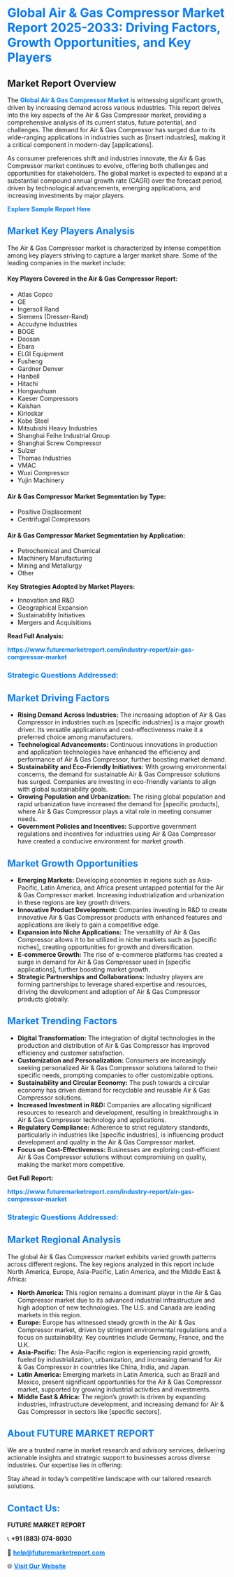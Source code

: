 <h1 style="color: #007BFF;">Global Air & Gas Compressor Market Report 2025-2033: Driving Factors, Growth Opportunities, and Key Players</h1>

<section id="overview">
<h2>Market Report Overview</h2>
<p>The <a href="https://www.futuremarketreport.com/industry-report/air-gas-compressor-market" style="color: #007BFF; text-decoration: none;"><strong>Global Air & Gas Compressor Market</strong></a> is witnessing significant growth, driven by increasing demand across various industries. This report delves into the key aspects of the Air & Gas Compressor market, providing a comprehensive analysis of its current status, future potential, and challenges. The demand for Air & Gas Compressor has surged due to its wide-ranging applications in industries such as [insert industries], making it a critical component in modern-day [applications].</p>
<p>As consumer preferences shift and industries innovate, the Air & Gas Compressor market continues to evolve, offering both challenges and opportunities for stakeholders. The global market is expected to expand at a substantial compound annual growth rate (CAGR) over the forecast period, driven by technological advancements, emerging applications, and increasing investments by major players.</p>
</section>

<section id="overview">
<p><a href="https://www.futuremarketreport.com/request-sample/reportId=63063" style="color: #007BFF; text-decoration: none;"><strong>Explore Sample Report Here</strong></a></p>
</section>

<section id="key-players">
<h2 style="color: #007BFF;">Market Key Players Analysis</h2>
<p>The Air & Gas Compressor market is characterized by intense competition among key players striving to capture a larger market share. Some of the leading companies in the market include:</p>
<h4>Key Players Covered in the Air & Gas Compressor Report:</h4>
<ul><li>Atlas Copco</li><li>GE</li><li>Ingersoll Rand</li><li>Siemens (Dresser-Rand)</li><li>Accudyne Industries</li><li>BOGE</li><li>Doosan</li><li>Ebara</li><li>ELGI Equipment</li><li>Fusheng</li><li>Gardner Denver</li><li>Hanbell</li><li>Hitachi</li><li>Hongwuhuan</li><li>Kaeser Compressors</li><li>Kaishan</li><li>Kirloskar</li><li>Kobe Steel</li><li>Mitsubishi Heavy Industries</li><li>Shanghai Feihe Industrial Group</li><li>Shanghai Screw Compressor</li><li>Sulzer</li><li>Thomas Industries</li><li>VMAC</li><li>Wuxi Compressor</li><li>Yujin Machinery</li></ul>
<h4>Air & Gas Compressor Market Segmentation by Type:</h4>
<ul><li>Positive Displacement</li><li>Centrifugal Compressors</li></ul>

<h4>Air & Gas Compressor Market Segmentation by Application:</h4>
<ul><li>Petrochemical and Chemical</li><li>Machinery Manufacturing</li><li>Mining and Metallurgy</li><li>Other</li></ul>
<p><strong>Key Strategies Adopted by Market Players:</strong></p>
<ul>
<li>Innovation and R&D</li>
<li>Geographical Expansion</li>
<li>Sustainability Initiatives</li>
<li>Mergers and Acquisitions</li>
</ul>
</section>

<section>
<p><strong>Read Full Analysis: </strong></p><a href="https://www.futuremarketreport.com/industry-report/air-gas-compressor-market" style="color: #007BFF; text-decoration: none;"><strong>https://www.futuremarketreport.com/industry-report/air-gas-compressor-market</strong></a>
<h3 style="color: #007BFF;">Strategic Questions Addressed:</h3>
</section>

<section id="driving-factors">
<h2 style="color: #007BFF;">Market Driving Factors</h2>
<ul>
<li><strong>Rising Demand Across Industries:</strong> The increasing adoption of Air & Gas Compressor in industries such as [specific industries] is a major growth driver. Its versatile applications and cost-effectiveness make it a preferred choice among manufacturers.</li>
<li><strong>Technological Advancements:</strong> Continuous innovations in production and application technologies have enhanced the efficiency and performance of Air & Gas Compressor, further boosting market demand.</li>
<li><strong>Sustainability and Eco-Friendly Initiatives:</strong> With growing environmental concerns, the demand for sustainable Air & Gas Compressor solutions has surged. Companies are investing in eco-friendly variants to align with global sustainability goals.</li>
<li><strong>Growing Population and Urbanization:</strong> The rising global population and rapid urbanization have increased the demand for [specific products], where Air & Gas Compressor plays a vital role in meeting consumer needs.</li>
<li><strong>Government Policies and Incentives:</strong> Supportive government regulations and incentives for industries using Air & Gas Compressor have created a conducive environment for market growth.</li>
</ul>
</section>

<section id="growth-opportunities">
<h2 style="color: #007BFF;">Market Growth Opportunities</h2>
<ul>
<li><strong>Emerging Markets:</strong> Developing economies in regions such as Asia-Pacific, Latin America, and Africa present untapped potential for the Air & Gas Compressor market. Increasing industrialization and urbanization in these regions are key growth drivers.</li>
<li><strong>Innovative Product Development:</strong> Companies investing in R&D to create innovative Air & Gas Compressor products with enhanced features and applications are likely to gain a competitive edge.</li>
<li><strong>Expansion into Niche Applications:</strong> The versatility of Air & Gas Compressor allows it to be utilized in niche markets such as [specific niches], creating opportunities for growth and diversification.</li>
<li><strong>E-commerce Growth:</strong> The rise of e-commerce platforms has created a surge in demand for Air & Gas Compressor used in [specific applications], further boosting market growth.</li>
<li><strong>Strategic Partnerships and Collaborations:</strong> Industry players are forming partnerships to leverage shared expertise and resources, driving the development and adoption of Air & Gas Compressor products globally.</li>
</ul>
</section>

<section id="trending-factors">
<h2 style="color: #007BFF;">Market Trending Factors</h2>
<ul>
<li><strong>Digital Transformation:</strong> The integration of digital technologies in the production and distribution of Air & Gas Compressor has improved efficiency and customer satisfaction.</li>
<li><strong>Customization and Personalization:</strong> Consumers are increasingly seeking personalized Air & Gas Compressor solutions tailored to their specific needs, prompting companies to offer customizable options.</li>
<li><strong>Sustainability and Circular Economy:</strong> The push towards a circular economy has driven demand for recyclable and reusable Air & Gas Compressor solutions.</li>
<li><strong>Increased Investment in R&D:</strong> Companies are allocating significant resources to research and development, resulting in breakthroughs in Air & Gas Compressor technology and applications.</li>
<li><strong>Regulatory Compliance:</strong> Adherence to strict regulatory standards, particularly in industries like [specific industries], is influencing product development and quality in the Air & Gas Compressor market.</li>
<li><strong>Focus on Cost-Effectiveness:</strong> Businesses are exploring cost-efficient Air & Gas Compressor solutions without compromising on quality, making the market more competitive.</li>
</ul>
</section>

<section>
<p><strong>Get Full Report: </strong></p><a href="https://www.futuremarketreport.com/industry-report/air-gas-compressor-market" style="color: #007BFF; text-decoration: none;"><strong>https://www.futuremarketreport.com/industry-report/air-gas-compressor-market</strong></a>
<h3 style="color: #007BFF;">Strategic Questions Addressed:</h3>
</section>


<section id="regional-analysis">
<h2 style="color: #007BFF;">Market Regional Analysis</h2>
<p>The global Air & Gas Compressor market exhibits varied growth patterns across different regions. The key regions analyzed in this report include North America, Europe, Asia-Pacific, Latin America, and the Middle East & Africa:</p>
<ul>
<li><strong>North America:</strong> This region remains a dominant player in the Air & Gas Compressor market due to its advanced industrial infrastructure and high adoption of new technologies. The U.S. and Canada are leading markets in this region.</li>
<li><strong>Europe:</strong> Europe has witnessed steady growth in the Air & Gas Compressor market, driven by stringent environmental regulations and a focus on sustainability. Key countries include Germany, France, and the U.K.</li>
<li><strong>Asia-Pacific:</strong> The Asia-Pacific region is experiencing rapid growth, fueled by industrialization, urbanization, and increasing demand for Air & Gas Compressor in countries like China, India, and Japan.</li>
<li><strong>Latin America:</strong> Emerging markets in Latin America, such as Brazil and Mexico, present significant opportunities for the Air & Gas Compressor market, supported by growing industrial activities and investments.</li>
<li><strong>Middle East & Africa:</strong> The region’s growth is driven by expanding industries, infrastructure development, and increasing demand for Air & Gas Compressor in sectors like [specific sectors].</li>
</ul>
</section>

<footer>
<h2 style="color: #007BFF;">About FUTURE MARKET REPORT</h2>
<p>We are a trusted name in market research and advisory services, delivering actionable insights and strategic support to businesses across diverse industries. Our expertise lies in offering:</p>

<p>Stay ahead in today’s competitive landscape with our tailored research solutions.</p>

<h2 style="color: #007BFF;">Contact Us:</h2>
<p><strong>FUTURE MARKET REPORT</strong></p>
<p>📞 <strong>+91 (883) 074-8030</strong></p>
<p>📧 <strong><a href="mailto:help@futuremarketreport.com" style="color: #007BFF;">help@futuremarketreport.com</a></strong></p>
<p>🌐 <strong><a href="https://www.futuremarketreport.com/" style="color: #007BFF;">Visit Our Website</a></strong></p>
</footer>